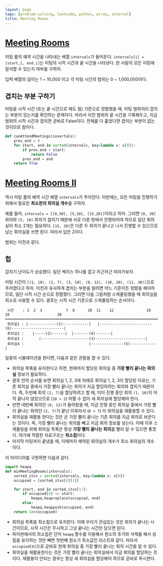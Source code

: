 ```yaml
---
layout: page
tags: [problem-solving, leetcode, python, array, interval]
title: Meeting Rooms
---
```


# [Meeting Rooms](https://leetcode.com/problems/meeting-rooms/)

 미팅 룸의 예약 시간을 나타내는 배열 `intervals`가
 들어온다. `intervals[i] = [start_i, end_i]`는 미팅의 시작 시간과 끝
 시간을 나타낸다. 한 사람이 모든 미팅에 참석할 수 있는지 여부를
 구하자.

 입력 배열의 길이는 1 ~ 10,000 이고 각 미팅 시간의 범위는 0 ~
 1,000,000이다.

## 겹치는 부분 구하기

 미팅을 시작 시간 (또는 끝 시간으로 해도 됨) 기준으로 정렬했을 때,
 미팅 범위끼리 겹치는 부분이 있는지를 확인하는 문제이다. 따라서 이전
 범위의 끝 시간을 기록해두고, 지금 범위의 시작 시간과 겹치면 곧바로
 False이다. 전체를 다 훑었다면 겹치는 부분이 없는 것이므로 참이다.

```python
def canAttendMeetings(invertals):
    prev_end = 0
    for start, end in sorted(intervals, key=lambda x: x[0]):
        if prev_end > start:
            return False
        prev_end = end
    return True
```


# [Meeting Rooms II](https://leetcode.com/problems/meeting-rooms-ii/)

 역시 미팅 룸의 예약 시간 배열 `intervals`가 주어진다. 이번에는, 모든
 미팅을 진행하기 위해서 필요한 **최소한의 회의실 개수**를 구하자.

 예를 들어, `intervals = [[0,30], [5,10], [15,20]]`이라고 하자. 그러면
 `[0, 30]` 회의와 `[5, 10]` 회의가 겹치기 때문에 서로 다른 방에서
 진행되어야 하므로 일단 회의실이 최소 2개는 필요하다. `[15, 20]`은
 다른 두 회의가 끝나고 나서 진행할 수 있으므로 남는 회의실을 쓰면
 된다. 따라서 답은 2이다.

 범위는 이전과 같다.

## 힙

 갑자기 난이도가 상승했다. 일단 케이스 하나를 잡고 차근차근
 따라가보자.

 미팅 시간이 `[(1, 10), (2, 7), (3, 19), (8, 12), (10, 20), (11,
 30)]`으로 주어졌다고 하자. 이전과 유사하게 겹치는 부분을 알려면 어느
 기준이든 정렬을 해야하므로, 일단 시작 시간 순으로 정렬했다. 그러면
 다음 그림처럼 스케쥴링했을 때 회의실을 최소로 사용할 수 있다. 괄호는
 시작 시간 기준으로 스케쥴링하는 순서이다.


```
 시간    : 1  2  3           7  8      10  11    12               19   20                      30
====================================================================================================>
 회의실1 : |-------------(1)------------|   |------------------------(6)------------------------|
 회의실2 :    |-----(2)------|  |-------(4)-------|
 회의실3 :       |----------------------(3)-----------------------|
 회의실4 :                              |---------------(5)------------|
```

 일종의 시뮬레이션을 한다면, 다음과 같은 관찰을 할 수 있다.
 - 회의실 목록을 유지한다고 하면, 현재까지 할당된 회의실 중 **가장
   빨리 끝나는 회의실** 정보가 필요하다.
 - 괄호 안의 순서를 보면 회의실 1, 2, 3에 차례로 회의실 1, 2, 3이
   할당된 이유는, 기존 회의실 중에서 가장 빨리 끝나는 회의가 지금
   할당하려는 회의와 겹치기 때문이다. 즉, 두번째 회의 `(2, 7)`을
   할당하려고 할 때, 이미 진행 중인 회의 `(1, 10)`이 아직 끝나지
   않았으므로 (`10 > 2`) 어쩔 수 없이 새 회의실에 할당해야 한다.
 - 반면 네번째 회의인 `(8, 12)`가 들어왔을 때, 지금 진행 중인 회의실
   중에서 가장 빨리 끝나는 회의인 `(2, 7)`가 끝난 이후라서 (`8 > 7`)
   이 회의실을 재활용할 수 있다.
 - 회의실을 재활용 한다는 것은 곧 가장 빨리 끝나는 기존 회의를 지금
   회의로 바꾼다는 것이다. 즉, 가장 빨리 끝나는 회의를 빼고 지금 회의
   정보를 넣는다. 이때 이후 스케쥴링을 위해 회의실 목록은 항상 **가장
   빨리 끝나는 회의**를 빨리 알 수 있으면 좋겠다. 여기에 적절한
   자료구조는 **최소힙**이다.
 - 마지막 미팅까지 끝냈을 때, 이때까지 예약된 회의실의 개수가 최소
   회의실의 개수이다.

 이 아이디어를 구현하면 다음과 같다.

```python
import heapq
def minMeetingRooms(intervals):
    sorted_itvs = sorted(intervals, key=lambda x: x[0])
    occupied = [sorted_itvs[0][1]]

    for start, end in sorted_itvs[1:]:
        if occupied[0] <= start:
            heapq.heapreplace(occupied, end)
        else:
            heapq.heappush(occupied, end)
    return len(occupied)
```

 - 회의실 목록을 최소힙으로 유지한다. 이때 우리가 관심있는 것은 회의가
   끝나는 시간이므로, 시작 시간은 무시하고 그냥 끝나는 시간만 담으면
   된다.
 - 파이썬에서의 최소힙은 단지 `heapq` 함수를 이용해서 원소의 추가와
   삭제를 해서 성질을 유지하는 것만 빼면 첫번째 원소가 최소값인
   리스트와 같다. 따라서 `occupied[0]`으로 곧바로 현재 회의실 중 가장
   빨리 끝나는 회의 시간을 알 수 있다.
 - 회의실을 재활용한다는 것은 가장 빨리 끝나는 회의실에서 지금 회의를
   할당하는 것이다. 재활용이 안되는 경우는 항상 새 회의실을 할당해야
   하므로 곧바로 푸시한다.
